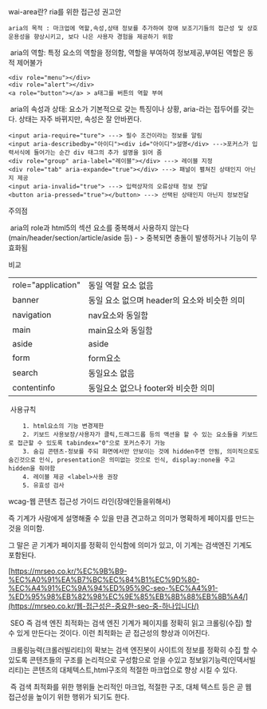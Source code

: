  wai-area란? ria를 위한 접근성 권고안

 	aria의 목적 : 마크업에 역할,속성,상태 정보를 추가하여 장애 보조기기들의 접근성 및 상호 운용성을 향상시키고, 보다 나은 사용자 경험을 제공하기 위함

​	aria의 역할: 특정 요소의 역할을 정의함, 역할을 부여하여 정보제공,부여된 역할은 동적 제어불가

```
<div role="menu"></div>
<div role="alert"></div>
<a role="button"></a> > a태그를 버튼의 역할 부여
```

​	aria의 속성과 상태: 요소가 기본적으로 갖는 특징이나 상황, aria-라는 접두어를 갖는다. 상태는 자주 바뀌지만, 속성은 잘 안바뀐다.

```
<input aria-require="ture"> ---> 필수 조건이라는 정보를 알림
<input aria-describedby="아이디"><div id="아이디">설명</div> --->포커스가 입력서식에 들어가는 순간 div 태그의 추가 설명을 읽어 줌
<div role="group" aria-label="레이블"></div> ---> 레이블 지정
<div role="tab" aria-expande="true"></div> ---> 패널이 펼쳐진 상태인지 아닌지 제공
<input aria-invalid="true"> ---> 입력상자의 오류상태 정보 전달
<button aria-pressed="true"></button> ---> 선택된 상태인지 아닌지 정보전달
```

주의점

​		aria의 role과 html5의 섹션 요소를 중복해서 사용하지 않는다(main/header/section/article/aside 등) - > 중복되면 충돌이 발생하거나 기능이 무효화됨

비교

|                    |                                              |      |
| ------------------ | -------------------------------------------- | ---- |
| role="application" | 동일 역할 요소 없음                          |      |
| banner             | 동일 요소 없으며 header의 요소와 비슷한 의미 |      |
| navigation         | nav요소와 동일함                             |      |
| main               | main요소와 동일함                            |      |
| aside              | aside                                        |      |
| form               | form요소                                     |      |
| search             | 동일요소 없음                                |      |
| contentinfo        | 동일요소 없으나 footer와 비슷한 의미         |      |

​	사용규칙

  		1. html요소의 기능 변경제한 
  		2. 키보드 사용보장/사용자가 클릭,드래그드롭 등의 액션을 할 수 있는 요소들을 키보드로 접근할 수 있도록 tabindex="0"으로 포커스주기 가능
  		3. 숨김 콘텐츠-정보를 주되 화면에서만 안보이는 것에 hidden주면 안됨, 의미적으로도 숨긴것으로 인식, presentation은 의미없는 것으로 인식, display:none을 주고 hidden을 줘야함
  		4. 레이블 제공 <label>사용 권장
  		5. 유효성 검사



wcag-웹 콘텐츠 접근성 가이드 라인(장애인들을위해서) 



즉 기계가 사람에게 설명해줄 수 있을 만큼 견고하고 의미가 명확하게 페이지를 만드는 것을 의미함.

그 말은 곧 기계가 페이지를 정확히 인식함에 의미가 있고, 이 기계는 검색엔진 기계도 포함된다.

[https://mrseo.co.kr/%EC%9B%B9-%EC%A0%91%EA%B7%BC%EC%84%B1%EC%9D%80-%EC%A4%91%EC%9A%94%ED%95%9C-seo-%EC%A4%91-%ED%95%98%EB%82%98%EC%9E%85%EB%8B%88%EB%8B%A4/](https://mrseo.co.kr/웹-접근성은-중요한-seo-중-하나입니다/)

​	SEO 즉 검색 엔진 최적화는 검색 엔진 기계가 페이지를 정확히 읽고 크롤링(수집) 할 수 있게 만든다는 것이다. 이런 최적화는 곧 접근성의 향상과 이어진다.

​	크롤링능력(크롤러빌리티)의 확보는 검색 엔진봇이 사이트의 정보를 정확히 수집 할 수 있도록 콘텐츠들의 구조를 논리적으로 구성함으로 얻을  수있고 정보읽기능력(인덱서빌리티)는 콘텐츠의 대체텍스트,html구조의 적절한 마크업으로 향상 시킬 수 있다.



​	즉 검색 최적화를 위한 행위들 논리적인 마크업, 적절한 구조, 대체 텍스트 등은 곧 웹 접근성을 높이기 위한 행위가 되기도 한다.

